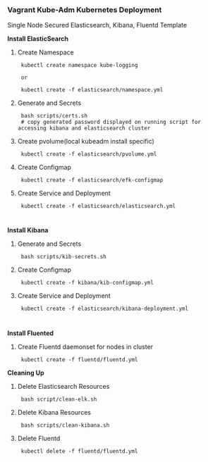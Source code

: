 ### Vagrant Kube-Adm Kubernetes Deployment

Single Node Secured Elasticsearch, Kibana, Fluentd Template  

**Install ElasticSearch**
1. Create Namespace  

        kubectl create namespace kube-logging

        or

        kubectl create -f elasticsearch/namespace.yml

2. Generate and Secrets

        bash scripts/certs.sh  
        # copy generated password displayed on running script for accessing kibana and elasticsearch cluster

3. Create pvolume(local kubeadm install specific)

        kubectl create -f elasticsearch/pvolume.yml

4. Create Configmap

        kubectl create -f elasticsearch/efk-configmap

5. Create Service and Deployment

        kubectl create -f elasticsearch/elasticsearch.yml

  
# 

**Install Kibana**
1. Generate and Secrets

        bash scripts/kib-secrets.sh

2. Create Configmap

        kubectl create -f kibana/kib-configmap.yml

3. Create Service and Deployment

        kubectl create -f elasticsearch/kibana-deployment.yml

# 
**Install Fluented**  
1. Create Fluentd daemonset for nodes in cluster
        
        kubectl create -f fluentd/fluentd.yml

**Cleaning Up**
1. Delete Elasticsearch Resources

        bash script/clean-elk.sh

2. Delete Kibana Resources

        bash scripts/clean-kibana.sh

3. Delete Fluentd

        kubectl delete -f fluentd/fluentd.yml